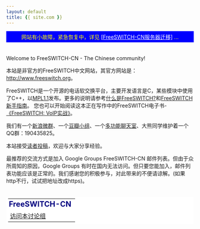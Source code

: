 ```yaml
---
layout: default
title: {{ site.com }}
---
```


<div style="background-color:blue;color:yellow;padding:5px;text-align:center">网站有小故障，紧急恢复中，详见 <a style="color:white" href="2012/12/04/freeswitch-server-migration.html">[FreeSWITCH-CN服务器迁移]</a> ...</div>
<br>
<br>
Welcome to FreeSWITCH-CN - The Chinese community!

本站是非官方的FreeSWITCH中文网站，其官方网站是：<a href="http://www.freeswitch.org" target="_blank">http://www.freeswitch.org</a>。

FreeSWITCH是一个开源的电话软交换平台，主要开发语言是C，某些模块中使用了C++，以[MPL1.1](http://www.opensource.org/licenses/mozilla1.1.php)发布。更多的说明请参考[什么是FreeSWITCH?](/blog/past/2009/11/7/shi-yao-shi-freeswitch/)和[FreeSWITCH新手指南](/blog/past/2009/11/7/freeswitch-xin-shou-zhi-nan/)。
您也可以开始阅读这本正在写作中的FreeSWITCH电子书-[《FreeSWITCH: VoIP实战》](/document)。

我们有一个[新浪微群](http://q.t.sina.com.cn/164023)、一个[豆瓣小组](http://www.douban.com/group/239803/)、一个[多功能聊天室](/blog/past/2010/11/24/freeswitchcn-zhong-wen-guan-fang-liao-tian-shi-ce-shi-ban/)、大熊同学维护着一个QQ群：190435825。

本站接受[读者投稿](/blog/past/2010/7/22/guan-yu-zai-ben-zhan-tou-gao-de-shuo-ming/)，欢迎与大家分享经验。

最推荐的交流方式是加入 Google Groups FreeSWITCH-CN 邮件列表。但由于众所周知的原因，Google Groups 有时在国内无法访问。但只要您能加入，邮件列表功能应该是正常的。我们感谢您的积极参与，对此带来的不便请谅解。(如果http不行，试试把地址改成https)。
<br>
<br>
<div>


<table style="background-color: #fff; padding: 5px;" cellspacing=0>
  <tr><td style="padding-left: 2px;font-size: 125%;color: navy">
  <b>FreeSWITCH-CN</b>
  </td></tr>
  <tr><td style="padding-left: 5px">
  <a href="http://groups.google.com/group/freeswitch-cn?hl=en">访问本讨论组</a>
  </td></tr>
</table>


</div>
